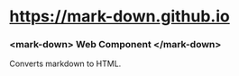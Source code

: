 # https://mark-down.github.io

### &lt;mark-down> Web Component &lt;/mark-down>

Converts markdown to HTML.
